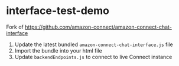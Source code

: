 # interface-test-demo

Fork of
https://github.com/amazon-connect/amazon-connect-chat-interface

1. Update the latest bundled `amazon-connect-chat-interface.js` file
2. Import the bundle into your html file
3. Update `backendEndpoints.js` to connect to live Connect instance